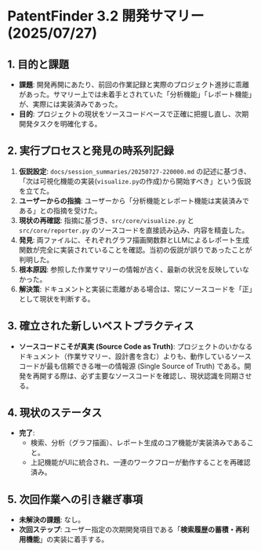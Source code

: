 # PatentFinder 3.2 開発サマリー (2025/07/27)

## 1. 目的と課題

-   **課題**: 開発再開にあたり、前回の作業記録と実際のプロジェクト進捗に乖離があった。サマリー上では未着手とされていた「分析機能」「レポート機能」が、実際には実装済みであった。
-   **目的**: プロジェクトの現状をソースコードベースで正確に把握し直し、次期開発タスクを明確化する。

## 2. 実行プロセスと発見の時系列記録

1.  **仮説設定**: `docs/session_summaries/20250727-220000.md` の記述に基づき、「次は可視化機能の実装(`visualize.py`の作成)から開始すべき」という仮説を立てた。
2.  **ユーザーからの指摘**: ユーザーから「分析機能とレポート機能は実装済みである」との指摘を受けた。
3.  **現状の再確認**: 指摘に基づき、`src/core/visualize.py` と `src/core/reporter.py` のソースコードを直接読み込み、内容を精査した。
4.  **発見**: 両ファイルに、それぞれグラフ描画関数群とLLMによるレポート生成関数が完全に実装されていることを確認。当初の仮説が誤りであったことが判明した。
5.  **根本原因**: 参照した作業サマリーの情報が古く、最新の状況を反映していなかった。
6.  **解決策**: ドキュメントと実装に乖離がある場合は、常にソースコードを「正」として現状を判断する。

## 3. 確立された新しいベストプラクティス

-   **ソースコードこそが真実 (Source Code as Truth)**: プロジェクトのいかなるドキュメント（作業サマリー、設計書を含む）よりも、動作しているソースコードが最も信頼できる唯一の情報源 (Single Source of Truth) である。開発を再開する際は、必ず主要なソースコードを確認し、現状認識を同期させる。

## 4. 現状のステータス

-   **完了**:
    -   検索、分析（グラフ描画）、レポート生成のコア機能が実装済みであること。
    -   上記機能がUIに統合され、一連のワークフローが動作することを再確認済み。

## 5. 次回作業への引き継ぎ事項

-   **未解決の課題**: なし。
-   **次回ステップ**: ユーザー指定の次期開発項目である「**検索履歴の蓄積・再利用機能**」の実装に着手する。
